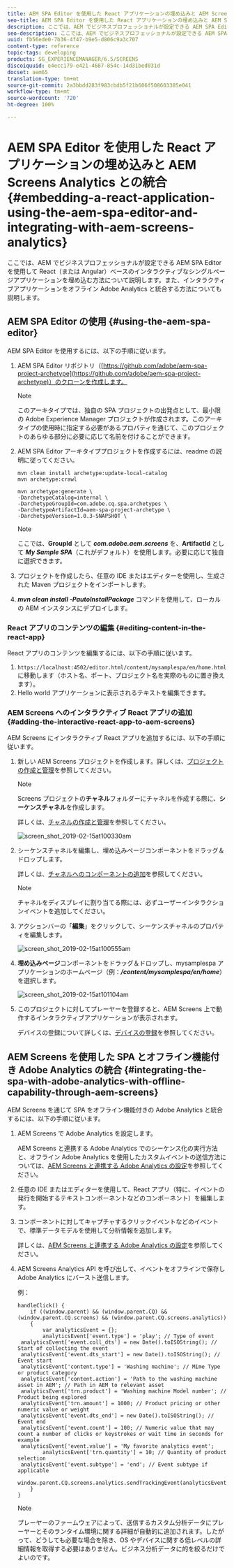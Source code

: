 ```yaml
---
title: AEM SPA Editor を使用した React アプリケーションの埋め込みと AEM Screens Analytics との統合
seo-title: AEM SPA Editor を使用した React アプリケーションの埋め込みと AEM Screens Analytics との統合
description: ここでは、AEM でビジネスプロフェッショナルが設定できる AEM SPA Editor を使用して React（または Angular）ベースのインタラクティブなシングルページアプリケーションを埋め込む方法について説明します。また、インタラクティブアプリケーションをオフライン Adobe Analytics と統合する方法についても説明します。
seo-description: ここでは、AEM でビジネスプロフェッショナルが設定できる AEM SPA Editor を使用して React（または Angular）ベースのインタラクティブなシングルページアプリケーションを埋め込む方法について説明します。また、インタラクティブアプリケーションをオフライン Adobe Analytics と統合する方法についても説明します。
uuid: fb56ede0-7b36-4f47-b9e5-d806c9a3c707
content-type: reference
topic-tags: developing
products: SG_EXPERIENCEMANAGER/6.5/SCREENS
discoiquuid: e4ecc179-e421-4687-854c-14d31bed031d
docset: aem65
translation-type: tm+mt
source-git-commit: 2a3bbdd283f983cbdb5f21b606f508603385e041
workflow-type: tm+mt
source-wordcount: '720'
ht-degree: 100%

---
```



# AEM SPA Editor を使用した React アプリケーションの埋め込みと AEM Screens Analytics との統合 {#embedding-a-react-application-using-the-aem-spa-editor-and-integrating-with-aem-screens-analytics}

ここでは、AEM でビジネスプロフェッショナルが設定できる AEM SPA Editor を使用して React（または Angular）ベースのインタラクティブなシングルページアプリケーションを埋め込む方法について説明します。また、インタラクティブアプリケーションをオフライン Adobe Analytics と統合する方法についても説明します。

## AEM SPA Editor の使用 {#using-the-aem-spa-editor}

AEM SPA Editor を使用するには、以下の手順に従います。

1. AEM SPA Editor リポジトリ（[https://github.com/adobe/aem-spa-project-archetype](https://github.com/adobe/aem-spa-project-archetype)）のクローンを作成します。

   >[!NOTE]
   >
   >このアーキタイプでは、独自の SPA プロジェクトの出発点として、最小限の Adobe Experience Manager プロジェクトが作成されます。このアーキタイプの使用時に指定する必要があるプロパティを通じて、このプロジェクトのあらゆる部分に必要に応じて名前を付けることができます。

1. AEM SPA Editor アーキタイププロジェクトを作成するには、readme の説明に従ってください。

   ```
   mvn clean install archetype:update-local-catalog
   mvn archetype:crawl
   
   mvn archetype:generate \
   -DarchetypeCatalog=internal \
   -DarchetypeGroupId=com.adobe.cq.spa.archetypes \
   -DarchetypeArtifactId=aem-spa-project-archetype \
   -DarchetypeVersion=1.0.3-SNAPSHOT \
   ```

   >[!NOTE]
   >
   >ここでは、**GroupId** として ***com.adobe.aem.screens*** を、**ArtifactId** として ***My Sample SPA***（これがデフォルト）を使用します。必要に応じて独自に選択できます。

1. プロジェクトを作成したら、任意の IDE またはエディターを使用し、生成された Maven プロジェクトをインポートします。
1. ***mvn clean install -PautoInstallPackage*** コマンドを使用して、ローカルの AEM インスタンスにデプロイします。

### React アプリのコンテンツの編集 {#editing-content-in-the-react-app}

React アプリのコンテンツを編集するには、以下の手順に従います。

1. `https://localhost:4502/editor.html/content/mysamplespa/en/home.html` に移動します（ホスト名、ポート、プロジェクト名を実際のものに置き換えます）。
1. Hello world アプリケーションに表示されるテキストを編集できます。

### AEM Screens へのインタラクティブ React アプリの追加 {#adding-the-interactive-react-app-to-aem-screens}

AEM Screens にインタラクティブ React アプリを追加するには、以下の手順に従います。

1. 新しい AEM Screens プロジェクトを作成します。詳しくは、[プロジェクトの作成と管理](creating-a-screens-project.md)を参照してください。

   >[!NOTE]
   >
   >Screens プロジェクトの&#x200B;**チャネル**&#x200B;フォルダーにチャネルを作成する際に、**シーケンスチャネル**&#x200B;を作成します。
   >
   >
   >詳しくは、[チャネルの作成と管理](managing-channels.md)を参照してください。

   ![screen_shot_2019-02-15at100330am](assets/screen_shot_2019-02-15at100330am.png)

1. シーケンスチャネルを編集し、埋め込みページコンポーネントをドラッグ＆ドロップします。

   詳しくは、[チャネルへのコンポーネントの追加](adding-components-to-a-channel.md)を参照してください。

   >[!NOTE]
   >
   >チャネルをディスプレイに割り当てる際には、必ずユーザーインタラクションイベントを追加してください。

1. アクションバーの「**編集**」をクリックして、シーケンスチャネルのプロパティを編集します。

   ![screen_shot_2019-02-15at100555am](assets/screen_shot_2019-02-15at100555am.png)

1. **埋め込みページ**&#x200B;コンポーネントをドラッグ＆ドロップし、mysamplespa アプリケーションのホームページ（例：***/content/mysamplespa/en/home***）を選択します。

   ![screen_shot_2019-02-15at101104am](assets/screen_shot_2019-02-15at101104am.png)

1. このプロジェクトに対してプレーヤーを登録すると、AEM Screens 上で動作するインタラクティブアプリケーションが表示されます。

   デバイスの登録について詳しくは、[デバイスの登録](device-registration.md)を参照してください。

## AEM Screens を使用した SPA とオフライン機能付き Adobe Analytics の統合 {#integrating-the-spa-with-adobe-analytics-with-offline-capability-through-aem-screens}

AEM Screens を通じて SPA をオフライン機能付きの Adobe Analytics と統合するには、以下の手順に従います。

1. AEM Screens で Adobe Analytics を設定します。

   AEM Screens と連携する Adobe Analytics でのシーケンス化の実行方法と、オフライン Adobe Analytics を使用したカスタムイベントの送信方法については、[AEM Screens と連携する Adobe Analytics の設定](configuring-adobe-analytics-aem-screens.md)を参照してください。

1. 任意の IDE またはエディターを使用して、React アプリ（特に、イベントの発行を開始するテキストコンポーネントなどのコンポーネント）を編集します。
1. コンポーネントに対してキャプチャするクリックイベントなどのイベントで、標準データモデルを使用して分析情報を追加します。

   詳しくは、[AEM Screens と連携する Adobe Analytics の設定](configuring-adobe-analytics-aem-screens.md)を参照してください。

1. AEM Screens Analytics API を呼び出して、イベントをオフラインで保存し Adobe Analytics にバースト送信します。

   例：

   ```
   handleClick() {
       if ((window.parent) && (window.parent.CQ) && (window.parent.CQ.screens) && (window.parent.CQ.screens.analytics))
       {
           var analyticsEvent = {};
           analyticsEvent['event.type'] = 'play'; // Type of event
    analyticsEvent['event.coll_dts'] = new Date().toISOString(); // Start of collecting the event
    analyticsEvent['event.dts_start'] = new Date().toISOString(); // Event start
    analyticsEvent['content.type'] = 'Washing machine'; // Mime Type or product category
    analyticsEvent['content.action'] = 'Path to the washing machine asset in AEM'; // Path in AEM to relevant asset
    analyticsEvent['trn.product'] = 'Washing machine Model number'; // Product being explored
    analyticsEvent['trn.amount'] = 1000; // Product pricing or other numeric value or weight
    analyticsEvent['event.dts_end'] = new Date().toISOString(); // Event end
    analyticsEvent['event.count'] = 100; // Numeric value that may count a number of clicks or keystrokes or wait time in seconds for example
    analyticsEvent['event.value'] = 'My favorite analytics event';
           analyticsEvent['trn.quantity'] = 10; // Quantity of product selection
    analyticsEvent['event.subtype'] = 'end'; // Event subtype if applicable
    window.parent.CQ.screens.analytics.sendTrackingEvent(analyticsEvent);
       }
   }
   ```

   >[!NOTE]
   >
   >プレーヤーのファームウェアによって、送信するカスタム分析データにプレーヤーとそのランタイム環境に関する詳細が自動的に追加されます。したがって、どうしても必要な場合を除き、OS やデバイスに関する低レベルの詳細情報を取得する必要はありません。ビジネス分析データに的を絞るだけでよいのです。

